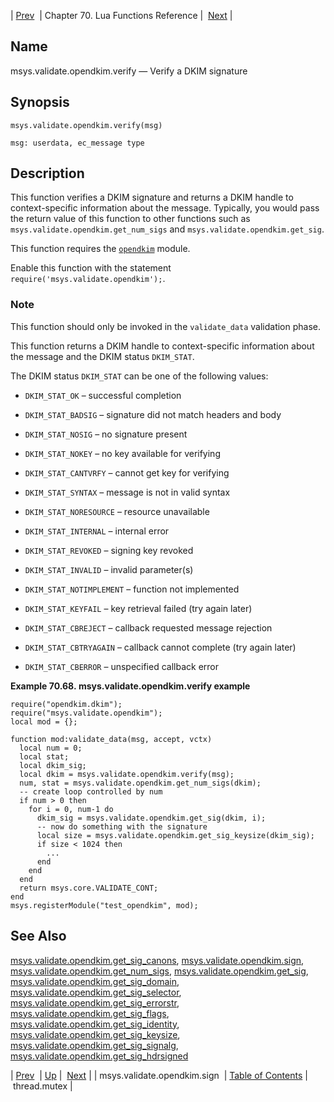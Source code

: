 | [Prev](lua.ref.msys.validate.opendkim.sign)  | Chapter 70. Lua Functions Reference |  [Next](lua.ref.thread.mutex) |

<a name="lua.ref.msys.validate.opendkim.verify"></a>
## Name

msys.validate.opendkim.verify — Verify a DKIM signature

<a name="idp19173104"></a>
## Synopsis

`msys.validate.opendkim.verify(msg)`

`msg: userdata, ec_message type`<a name="idp19176544"></a>
## Description

This function verifies a DKIM signature and returns a DKIM handle to context-specific information about the message. Typically, you would pass the return value of this function to other functions such as `msys.validate.opendkim.get_num_sigs` and `msys.validate.opendkim.get_sig`.

This function requires the [`opendkim`](modules.opendkim "71.50. opendkim – Open Source DKIM") module.

Enable this function with the statement `require('msys.validate.opendkim');`.

### Note

This function should only be invoked in the `validate_data` validation phase.

This function returns a DKIM handle to context-specific information about the message and the DKIM status `DKIM_STAT`.

The DKIM status `DKIM_STAT` can be one of the following values:

*   `DKIM_STAT_OK` – successful completion

*   `DKIM_STAT_BADSIG` – signature did not match headers and body

*   `DKIM_STAT_NOSIG` – no signature present

*   `DKIM_STAT_NOKEY` – no key available for verifying

*   `DKIM_STAT_CANTVRFY` – cannot get key for verifying

*   `DKIM_STAT_SYNTAX` – message is not in valid syntax

*   `DKIM_STAT_NORESOURCE` – resource unavailable

*   `DKIM_STAT_INTERNAL` – internal error

*   `DKIM_STAT_REVOKED` – signing key revoked

*   `DKIM_STAT_INVALID` – invalid parameter(s)

*   `DKIM_STAT_NOTIMPLEMENT` – function not implemented

*   `DKIM_STAT_KEYFAIL` – key retrieval failed (try again later)

*   `DKIM_STAT_CBREJECT` – callback requested message rejection

*   `DKIM_STAT_CBTRYAGAIN` – callback cannot complete (try again later)

*   `DKIM_STAT_CBERROR` – unspecified callback error

<a name="lua.ref.msys.validate.opendkim.verify.example"></a>

**Example 70.68. msys.validate.opendkim.verify example**

```
require("opendkim.dkim");
require("msys.validate.opendkim");
local mod = {};

function mod:validate_data(msg, accept, vctx)
  local num = 0;
  local stat;
  local dkim_sig;
  local dkim = msys.validate.opendkim.verify(msg);
  num, stat = msys.validate.opendkim.get_num_sigs(dkim);
  -- create loop controlled by num 
  if num > 0 then
    for i = 0, num-1 do
      dkim_sig = msys.validate.opendkim.get_sig(dkim, i);
      -- now do something with the signature
      local size = msys.validate.opendkim.get_sig_keysize(dkim_sig);
      if size < 1024 then
        ...
      end
    end
  end 
  return msys.core.VALIDATE_CONT;
end
msys.registerModule("test_opendkim", mod);
```

<a name="idp19209136"></a>
## See Also

[msys.validate.opendkim.get_sig_canons](lua.ref.msys.validate.opendkim.get_sig_canons "msys.validate.opendkim.get_sig_canons"), [msys.validate.opendkim.sign](lua.ref.msys.validate.opendkim.sign "msys.validate.opendkim.sign"), [msys.validate.opendkim.get_num_sigs](lua.ref.msys.validate.opendkim.get_num_sigs "msys.validate.opendkim.get_num_sigs"), [msys.validate.opendkim.get_sig](lua.ref.msys.validate.opendkim.get_sig "msys.validate.opendkim.get_sig"), [msys.validate.opendkim.get_sig_domain](lua.ref.msys.validate.opendkim.get_sig_domain "msys.validate.opendkim.get_sig_domain"), [msys.validate.opendkim.get_sig_selector](lua.ref.msys.validate.opendkim.get_sig_selector "msys.validate.opendkim.get_sig_selector"), [msys.validate.opendkim.get_sig_errorstr](lua.ref.msys.validate.opendkim.get_sig_errorstr "msys.validate.opendkim.get_sig_errorstr"), [msys.validate.opendkim.get_sig_flags](lua.ref.msys.validate.opendkim.get_sig_flags "msys.validate.opendkim.get_sig_flags"), [msys.validate.opendkim.get_sig_identity](lua.ref.msys.validate.opendkim.get_sig_identity "msys.validate.opendkim.get_sig_identity"), [msys.validate.opendkim.get_sig_keysize](lua.ref.msys.validate.opendkim.get_sig_keysize "msys.validate.opendkim.get_sig_keysize"), [msys.validate.opendkim.get_sig_signalg](lua.ref.msys.validate.opendkim.get_sig_signalg "msys.validate.opendkim.get_sig_signalg"), [msys.validate.opendkim.get_sig_hdrsigned](lua.ref.msys.validate.opendkim.get_sig_hdrsigned "msys.validate.opendkim.get_sig_hdrsigned")

| [Prev](lua.ref.msys.validate.opendkim.sign)  | [Up](lua.function.details) |  [Next](lua.ref.thread.mutex) |
| msys.validate.opendkim.sign  | [Table of Contents](index) |  thread.mutex |

